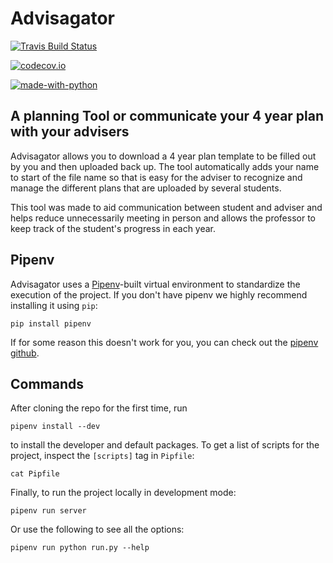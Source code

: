 # Advisagator


[![Travis Build Status](https://travis-ci.com/GatorEducator/quizagator.svg?branch=master)](https://travis-ci.com/GatorEducator/advisagator)
<!-- [![Docker Cloud Build Status](https://img.shields.io/docker/cloud/build/gatoreducator/quizagator.svg?style=popout)](https://hub.docker.com/r/gatoreducator/quizagator) -->
[![codecov.io](http://codecov.io/github/GatorEducator/advisagator/coverage.svg?branch=master)](http://codecov.io/github/GatorEducator/advisagator?branch=master)
<!-- [![All Contributors](https://img.shields.io/badge/all_contributors-4-orange.svg?style=flat)](#contributors) -->
[![made-with-python](https://img.shields.io/badge/Made%20with-Python-blue.svg)](https://www.python.org/)

## A planning Tool or communicate your 4 year plan with your advisers

Advisagator allows you to download a 4 year plan template to be filled out by you
and then uploaded back up. The tool automatically adds your name to start of the
file name so that is easy for the adviser to recognize and manage the different plans
that are uploaded by several students.

This tool was made to aid communication between student and adviser and helps reduce
unnecessarily meeting in person and allows the professor to keep track of the student's
progress in each year.


## Pipenv

Advisagator uses a [Pipenv](https://project/pipenv/)-built virtual environment
to standardize the execution of the project. If you don't have pipenv we highly
recommend installing it using `pip`:

```
pip install pipenv
```

If for some reason this doesn't work for you, you can check out the [pipenv
github](https://github.com/pypa/pipenv).

## Commands

After cloning the repo for the first time, run

```
pipenv install --dev
```

to install the developer and default packages. To get a list of scripts for the
project, inspect the `[scripts]` tag in `Pipfile`:

```
cat Pipfile
```

Finally, to run the project locally in development mode:

```
pipenv run server
```

Or use the following to see all the options:

```
pipenv run python run.py --help
```

<!-- ## Docker

There is a docker image published to
[gatoreducator/quizagator](https://hub.docker.com/r/gatoreducator/quizagator).
There are two main parts of configuration: specifying a secret in the
`FLASK_SECRET_KEY` environment variable, and forwarding the desired outer port
to `80` inside the container. The following command does both:

```
docker run --name quizagator -p 5000:80 -e FLASK_SECRET_KEY=d2dbb3 gatoreducator/quizagator:0.0.1-dev
```

Additionally, developers can use `pipenv run create-image` and `pipenv run
image` to run a development container -- this is not to be deployed to
production. -->
